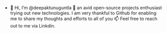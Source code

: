 - 👋 Hi, I’m @deepaktunuguntla 👀 an avid open-source projects enthusiast trying out new technologies. I am very thankful to Github for enabling me to share my thoughts and efforts to all of you 📫 Feel free to reach out to me via Linkdin.

<!---
deepaktunuguntla/deepaktunuguntla is a ✨ special ✨ repository because its `README.md` (this file) appears on your GitHub profile.
You can click the Preview link to take a look at your changes.
--->
